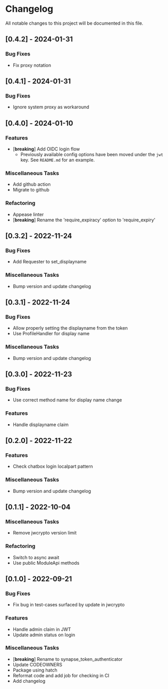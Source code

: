 # Changelog

All notable changes to this project will be documented in this file.

## [0.4.2] - 2024-01-31

### Bug Fixes

- Fix proxy notation

## [0.4.1] - 2024-01-31

### Bug Fixes

- Ignore system proxy as workaround

## [0.4.0] - 2024-01-10

### Features

- [**breaking**] Add OIDC login flow
  - Previously available config options have been moved under the `jwt` key. See `README.md` for an example.

### Miscellaneous Tasks

- Add github action
- Migrate to github

### Refactoring

- Appease linter
- [**breaking**] Rename the 'require_expiracy' option to 'require_expiry'

## [0.3.2] - 2022-11-24

### Bug Fixes

- Add Requester to set_displayname

### Miscellaneous Tasks

- Bump version and update changelog

## [0.3.1] - 2022-11-24

### Bug Fixes

- Allow properly setting the displayname from the token
- Use ProfileHandler for display name

### Miscellaneous Tasks

- Bump version and update changelog

## [0.3.0] - 2022-11-23

### Bug Fixes

- Use correct method name for display name change

### Features

- Handle displayname claim

## [0.2.0] - 2022-11-22

### Features

- Check chatbox login localpart pattern

### Miscellaneous Tasks

- Bump version and update changelog

## [0.1.1] - 2022-10-04

### Miscellaneous Tasks

- Remove jwcrypto version limit

### Refactoring

- Switch to async await
- Use public ModuleApi methods

## [0.1.0] - 2022-09-21

### Bug Fixes

- Fix bug in test-cases surfaced by update in jwcrypto

### Features

- Handle admin claim in JWT
- Update admin status on login

### Miscellaneous Tasks

- [**breaking**] Rename to synapse_token_authenticator
- Update CODEOWNERS
- Package using hatch
- Reformat code and add job for checking in CI
- Add changelog

<!-- generated by git-cliff -->
